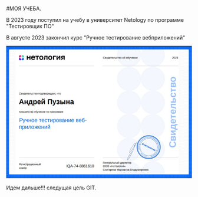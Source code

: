 #МОЯ УЧЕБА.

В 2023 году поступил на учебу в университет Netology по программе "Тестировщик ПО"

В августе 2023 закончил курс "Ручное тестирование вебприложений" 

![Электронное свидетельство ](<Скриншот 06-10-2023 220400.jpg>)

Идем дальше!!! следущая цель GIT.

